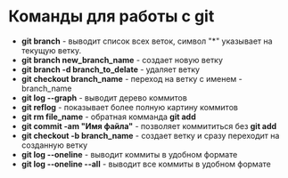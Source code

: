 # Команды для работы с git  

- **git branch** - выводит список всех веток, символ "*" указывает на текущую ветку.  
- **git branch new_branch_name** - создает новую ветку  
- **git branch -d branch_to_delate** - удаляет ветку  
- **git checkout branch_name** - переход на ветку с именем - branch_name  
- **git log --graph** - выводит дерево коммитов
- **git reflog** - показывает более полную картину коммитов
- **git rm file_name** - обратная комманда **git add**
- **git commit -am "Имя файла"** - позволяет коммититься без **git add**
- **git checkout -b branch_name** - создает ветку и сразу переходит на созданную ветку 
- **git log --oneline** - выводит коммиты в удобном формате
- **git log --oneline --all** - выводит все коммиты в удобном формате
